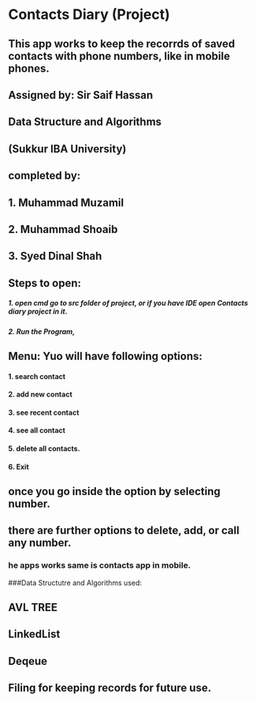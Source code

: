 # Contacts Diary  (Project)
## This app works to keep the recorrds of saved contacts with phone numbers, like in mobile phones.
 
## Assigned by: Sir Saif Hassan
## Data Structure and Algorithms
## (Sukkur IBA University)
## completed by:
## 1. Muhammad Muzamil
## 2. Muhammad Shoaib
## 3. Syed Dinal Shah

## Steps to open:
##### 1. open cmd go to src folder of project, or if you have IDE open Contacts diary project in it.
##### 2. Run the Program,
## Menu: Yuo will have following options:
#### 1. search contact
#### 2. add new contact
#### 3. see recent contact
#### 4. see all contact
#### 5. delete all contacts.
#### 6. Exit

## once you go inside the option by selecting number.
## there are further options to delete, add, or call any number.
### he apps works same is contacts app in mobile.
  
  
  ###Data Structutre and Algorithms used:
  ## AVL TREE
  ## LinkedList
  ## Deqeue
  ## Filing for keeping records for future use.
  
  

